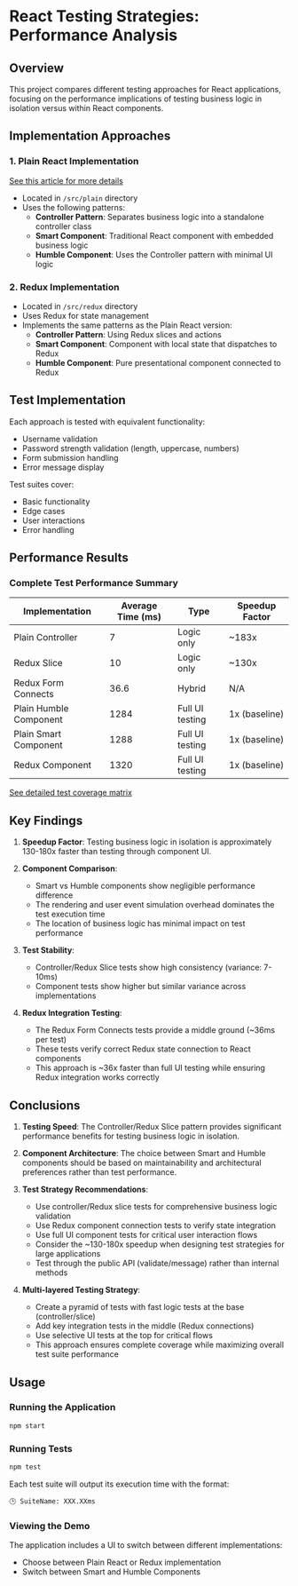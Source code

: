 # React Testing Strategies: Performance Analysis

## Overview

This project compares different testing approaches for React applications, focusing on the performance implications of testing business logic in isolation versus within React components.

## Implementation Approaches

### 1. Plain React Implementation

[See this article for more details](https://medium.com/@drpicox/execute-react-tests-100x-faster-without-sacrificing-accuracy-b8594d201c06)

- Located in `/src/plain` directory
- Uses the following patterns:
  - **Controller Pattern**: Separates business logic into a standalone controller class
  - **Smart Component**: Traditional React component with embedded business logic
  - **Humble Component**: Uses the Controller pattern with minimal UI logic

### 2. Redux Implementation

- Located in `/src/redux` directory
- Uses Redux for state management
- Implements the same patterns as the Plain React version:
  - **Controller Pattern**: Using Redux slices and actions
  - **Smart Component**: Component with local state that dispatches to Redux
  - **Humble Component**: Pure presentational component connected to Redux

## Test Implementation

Each approach is tested with equivalent functionality:

- Username validation
- Password strength validation (length, uppercase, numbers)
- Form submission handling
- Error message display

Test suites cover:

- Basic functionality
- Edge cases
- User interactions
- Error handling

## Performance Results

### Complete Test Performance Summary

| Implementation         | Average Time (ms) | Type            | Speedup Factor |
| ---------------------- | ----------------- | --------------- | -------------- |
| Plain Controller       | 7                 | Logic only      | ~183x          |
| Redux Slice            | 10                | Logic only      | ~130x          |
| Redux Form Connects    | 36.6              | Hybrid          | N/A            |
| Plain Humble Component | 1284              | Full UI testing | 1x (baseline)  |
| Plain Smart Component  | 1288              | Full UI testing | 1x (baseline)  |
| Redux Component        | 1320              | Full UI testing | 1x (baseline)  |

[See detailed test coverage matrix](./TEST_COVERAGE.md)

## Key Findings

1. **Speedup Factor**: Testing business logic in isolation is approximately 130-180x faster than testing through component UI.

2. **Component Comparison**:

   - Smart vs Humble components show negligible performance difference
   - The rendering and user event simulation overhead dominates the test execution time
   - The location of business logic has minimal impact on test performance

3. **Test Stability**:

   - Controller/Redux Slice tests show high consistency (variance: 7-10ms)
   - Component tests show higher but similar variance across implementations

4. **Redux Integration Testing**:
   - The Redux Form Connects tests provide a middle ground (~36ms per test)
   - These tests verify correct Redux state connection to React components
   - This approach is ~36x faster than full UI testing while ensuring Redux integration works correctly

## Conclusions

1. **Testing Speed**: The Controller/Redux Slice pattern provides significant performance benefits for testing business logic in isolation.

2. **Component Architecture**: The choice between Smart and Humble components should be based on maintainability and architectural preferences rather than test performance.

3. **Test Strategy Recommendations**:

   - Use controller/Redux slice tests for comprehensive business logic validation
   - Use Redux component connection tests to verify state integration
   - Use full UI component tests for critical user interaction flows
   - Consider the ~130-180x speedup when designing test strategies for large applications
   - Test through the public API (validate/message) rather than internal methods

4. **Multi-layered Testing Strategy**:
   - Create a pyramid of tests with fast logic tests at the base (controller/slice)
   - Add key integration tests in the middle (Redux connections)
   - Use selective UI tests at the top for critical flows
   - This approach ensures complete coverage while maximizing overall test suite performance

## Usage

### Running the Application

```bash
npm start
```

### Running Tests

```bash
npm test
```

Each test suite will output its execution time with the format:

```
🕒 SuiteName: XXX.XXms
```

### Viewing the Demo

The application includes a UI to switch between different implementations:

- Choose between Plain React or Redux implementation
- Switch between Smart and Humble Components
